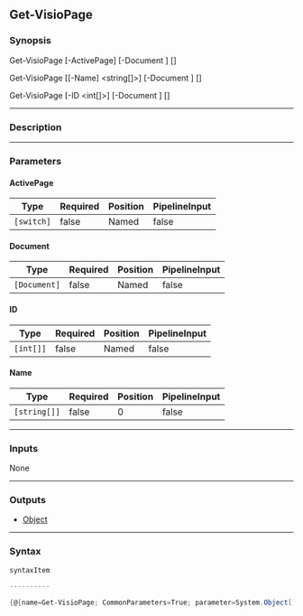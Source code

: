 Get-VisioPage
-------------

### Synopsis

Get-VisioPage [-ActivePage] [-Document <Document>] [<CommonParameters>]

Get-VisioPage [[-Name] <string[]>] [-Document <Document>] [<CommonParameters>]

Get-VisioPage [-ID <int[]>] [-Document <Document>] [<CommonParameters>]

---

### Description

---

### Parameters
#### **ActivePage**

|Type      |Required|Position|PipelineInput|
|----------|--------|--------|-------------|
|`[switch]`|false   |Named   |false        |

#### **Document**

|Type        |Required|Position|PipelineInput|
|------------|--------|--------|-------------|
|`[Document]`|false   |Named   |false        |

#### **ID**

|Type     |Required|Position|PipelineInput|
|---------|--------|--------|-------------|
|`[int[]]`|false   |Named   |false        |

#### **Name**

|Type        |Required|Position|PipelineInput|
|------------|--------|--------|-------------|
|`[string[]]`|false   |0       |false        |

---

### Inputs
None

---

### Outputs
* [Object](https://learn.microsoft.com/en-us/dotnet/api/System.Object)

---

### Syntax
```PowerShell
syntaxItem
```
```PowerShell
----------
```
```PowerShell
{@{name=Get-VisioPage; CommonParameters=True; parameter=System.Object[]}, @{name=Get-VisioPage; CommonParameters=True; parameter=System.Object[]}, @{name=Get-VisioPage;…
```
